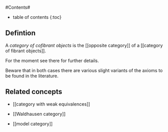 

#Contents#
* table of contents
{:toc}

## Defintion

A _category of cofibrant objects_ is the [[opposite category]] of a [[category of fibrant objects]].

For the moment see there for further details.

Beware that in both cases there are various slight variants of the axioms to be found in the literature. 

## Related concepts

* [[category with weak equivalences]]

* [[Waldhausen category]]

* [[model category]]
